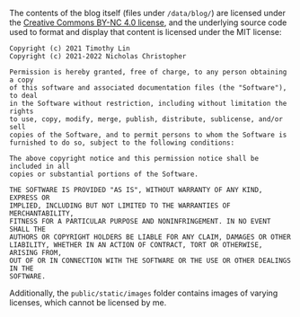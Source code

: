 The contents of the blog itself (files under `/data/blog/`) are licensed under the [Creative Commons BY-NC 4.0 license](https://creativecommons.org/licenses/by-nc/4.0/), and the underlying source code used to format and display that content is licensed under the MIT license:

    Copyright (c) 2021 Timothy Lin
    Copyright (c) 2021-2022 Nicholas Christopher

    Permission is hereby granted, free of charge, to any person obtaining a copy
    of this software and associated documentation files (the "Software"), to deal
    in the Software without restriction, including without limitation the rights
    to use, copy, modify, merge, publish, distribute, sublicense, and/or sell
    copies of the Software, and to permit persons to whom the Software is
    furnished to do so, subject to the following conditions:

    The above copyright notice and this permission notice shall be included in all
    copies or substantial portions of the Software.

    THE SOFTWARE IS PROVIDED "AS IS", WITHOUT WARRANTY OF ANY KIND, EXPRESS OR
    IMPLIED, INCLUDING BUT NOT LIMITED TO THE WARRANTIES OF MERCHANTABILITY,
    FITNESS FOR A PARTICULAR PURPOSE AND NONINFRINGEMENT. IN NO EVENT SHALL THE
    AUTHORS OR COPYRIGHT HOLDERS BE LIABLE FOR ANY CLAIM, DAMAGES OR OTHER
    LIABILITY, WHETHER IN AN ACTION OF CONTRACT, TORT OR OTHERWISE, ARISING FROM,
    OUT OF OR IN CONNECTION WITH THE SOFTWARE OR THE USE OR OTHER DEALINGS IN THE
    SOFTWARE.

Additionally, the `public/static/images` folder contains images of varying licenses, which cannot be licensed by me.
